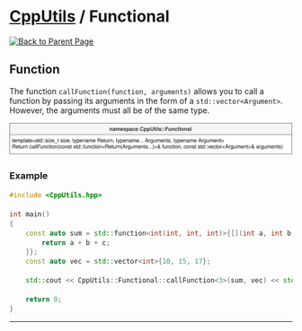 # [CppUtils](../README.md) / Functional

[![Back to Parent Page](https://img.shields.io/badge/-Back_to_Parent_Page-blue?style=for-the-badge)](../README.md)

## Function

The function ``callFunction(function, arguments)`` allows you to call a function by passing its arguments in the form of a ``std::vector<Argument>``.
However, the arguments must all be of the same type.

<p align="center"><img src="resources/Function.drawio.svg" alt="Function diagram"/></p>

### Example
```cpp
#include <CppUtils.hpp>

int main()
{
	const auto sum = std::function<int(int, int, int)>{[](int a, int b, int c) {
		return a + b + c;
	}};
	const auto vec = std::vector<int>{10, 15, 17};
	
	std::cout << CppUtils::Functional::callFunction<3>(sum, vec) << std::endl;

	return 0;
}
```

---
